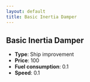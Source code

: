```yaml
---
layout: default
title: Basic Inertia Damper
---
```


## Basic Inertia Damper
* **Type**: Ship improvement
* **Price**: 100
* **Fuel consumption**: 0.1
* **Speed**: 0.1
